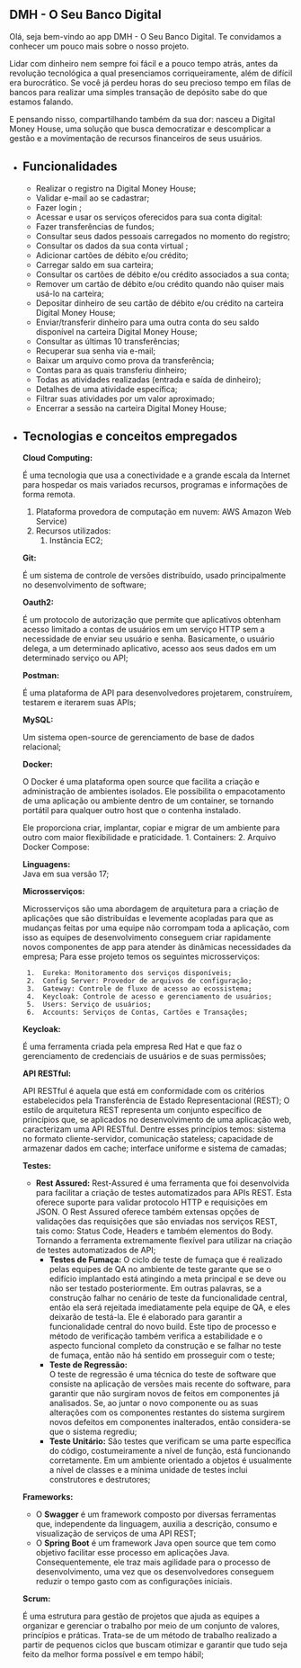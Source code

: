 ## DMH - O Seu Banco Digital  

Olá, seja bem-vindo ao app DMH - O Seu Banco Digital. Te convidamos a conhecer um pouco mais sobre o nosso projeto.

Lidar com dinheiro nem sempre foi fácil e a pouco tempo atrás, antes da revolução tecnológica a qual presenciamos corriqueiramente, além de difícil era burocrático. Se você já perdeu horas do seu precioso tempo em filas de bancos para realizar uma simples transação de depósito sabe do que estamos falando.  

E pensando nisso, compartilhando também da sua dor: nasceu a Digital Money House, uma solução que busca democratizar e descomplicar a gestão e a movimentação de recursos financeiros de seus usuários.

 - ## Funcionalidades
	 -  Realizar o registro na Digital Money House;
	 -  Validar e-mail ao se cadastrar;
	 -  Fazer login ;
	 -  Acessar e usar os serviços oferecidos para sua conta digital:
	 -  Fazer transferências de fundos;
	 -  Consultar seus dados pessoais carregados no momento do registro;
	 -  Consultar os dados da sua conta virtual ;
	 -  Adicionar cartões de débito e/ou crédito;
	 -  Carregar saldo em sua carteira;
	 -  Consultar os cartões de débito e/ou crédito associados a sua conta;
	 -  Remover um cartão de débito e/ou crédito quando não quiser mais usá-lo na carteira;
	 -  Depositar dinheiro de seu cartão de débito e/ou crédito na carteira Digital Money House;
	 -  Enviar/transferir dinheiro para uma outra conta do seu saldo disponível na carteira Digital Money House;
	 -  Consultar as últimas 10 transferências;
	 -  Recuperar sua senha via e-mail;
	 -  Baixar um arquivo como prova da transferência;
	 -  Contas para as quais transferiu dinheiro;
	 -  Todas as atividades realizadas (entrada e saída de dinheiro);
	 -  Detalhes de uma atividade específica;
	 -  Filtrar suas atividades por um valor aproximado;
	 -  Encerrar a sessão na carteira Digital Money House;


 - ## Tecnologias e conceitos empregados

	**Cloud Computing:**

	É uma tecnologia que usa a conectividade e a grande escala da Internet para hospedar os mais variados recursos, programas e informações de forma		remota.

	1. Plataforma provedora de computação em nuvem: AWS Amazon Web Service)
	2.  Recursos utilizados:
	     1.  Instância EC2;
	 
	**Git:**
    
	É um sistema de controle de versões distribuído, usado
    principalmente no desenvolvimento de software;
    
	**Oauth2:**
    
	É um protocolo de autorização que permite que aplicativos obtenham
    acesso limitado a contas de usuários em um serviço HTTP sem a
    necessidade de enviar seu usuário e senha. Basicamente, o usuário delega, a um determinado aplicativo, acesso aos seus dados em um determinado serviço ou API;
    
	**Postman:**
    
	É uma plataforma de API para desenvolvedores projetarem,
    construírem, testarem e iterarem suas APIs;
    
	**MySQL:**
    
	Um sistema open-source de gerenciamento de base de dados relacional;
  	
	**Docker:**
	
     O Docker é uma plataforma open source que facilita a criação e administração de ambientes isolados. Ele possibilita o empacotamento de uma aplicação ou              ambiente dentro de um container, se tornando portátil para qualquer outro host que o contenha instalado.
    
	Ele proporciona criar, implantar, copiar e migrar de um ambiente para outro com maior flexibilidade e praticidade.
      	1.  Containers: 
    	2.  Arquivo Docker Compose:
    
	**Linguagens:**      
	Java em sua versão 17;
    
	**Microsserviços:**
	
	Microsserviços são uma abordagem de arquitetura para a criação de aplicações que são distribuídas e levemente acopladas para que as mudanças feitas por uma equipe não corrompam toda a aplicação, com isso as equipes de desenvolvimento conseguem criar rapidamente novos componentes de app para atender às dinâmicas necessidades da empresa;
	 Para esse projeto temos os seguintes microsserviços:
    
    	1.  Eureka: Monitoramento dos serviços disponíveis;
    	2.  Config Server: Provedor de arquivos de configuração;
    	3.  Gateway: Controle de fluxo de acesso ao ecossistema;
    	4.  Keycloak: Controle de acesso e gerenciamento de usuários;
    	5.  Users: Serviço de usuários;
    	6.  Accounts: Serviços de Contas, Cartões e Transações;
  	
	**Keycloak:**

	É uma ferramenta criada pela empresa Red Hat e que faz o gerenciamento de credenciais de usuários e de suas permissões;
     	
	**API RESTful:**
    
	API RESTful é aquela que está em conformidade com os critérios estabelecidos pela Transferência de Estado Representacional (REST); 
   O estilo de arquitetura REST representa um conjunto específico de princípios que, se aplicados no desenvolvimento de uma aplicação web, caracterizam uma API RESTful. Dentre esses princípios temos: sistema no formato cliente-servidor, comunicação stateless; capacidade de armazenar dados em cache; interface uniforme e sistema de camadas;
    
	**Testes:**

	-  **Rest Assured:**
	Rest-Assured é uma ferramenta que foi desenvolvida para facilitar a criação de testes automatizados para
		APIs REST. Esta oferece suporte para validar protocolo HTTP e requisições em JSON. O Rest Assured oferece também extensas opções de validações das requisições que são enviadas nos serviços REST, tais como: Status Code, Headers e também elementos do Body. Tornando
		a ferramenta extremamente flexível para utilizar na criação de testes automatizados de API;
		-  **Testes de Fumaça:**
	O ciclo de teste de fumaça que é realizado pelas equipes de QA no ambiente de teste garante que se o
		edifício implantado está atingindo a meta principal e se deve ou não ser testado posteriormente. Em outras palavras, se a construção falhar no cenário de teste da funcionalidade central, então ela será rejeitada imediatamente pela equipe de QA, e eles deixarão de
		testá-la. Ele é elaborado para garantir a funcionalidade central do novo build. Este tipo de processo e método de verificação também verifica a estabilidade e o aspecto funcional completo da construção e se falhar no teste de fumaça, então não há sentido em prosseguir com o teste;
		- **Teste de Regressão:**  
	O teste de regressão é uma técnica do teste de software que consiste na aplicação de versões mais recente do software, para garantir que não surgiram novos de feitos em componentes já analisados. Se, ao juntar o novo componente ou as suas alterações com os componentes restantes do sistema surgirem novos defeitos em componentes inalterados, então considera-se que o sistema regrediu;    
		- **Teste Unitário:** 
	São testes que verificam se uma parte específica do código, costumeiramente a nível de função, está
	funcionando corretamente. Em um ambiente orientado a objetos é
	usualmente a nível de classes e a mínima unidade de testes inclui construtores e destrutores;
																		
	**Frameworks:**

   -  O **Swagger** é um framework composto por diversas ferramentas que, independente da linguagem, auxilia a descrição, consumo e
    visualização de serviços de uma API REST;
	- O **Spring Boot** é um framework Java open source que tem como objetivo facilitar esse processo em aplicações Java. Consequentemente, ele traz mais agilidade para o processo de desenvolvimento, uma vez que os desenvolvedores conseguem reduzir o tempo gasto com as configurações iniciais.
    
	**Scrum:**

	É uma estrutura para gestão de projetos que ajuda as equipes a organizar e gerenciar o trabalho por meio de um conjunto de valores, princípios e práticas. Trata-se de um método de trabalho realizado a partir de pequenos ciclos que buscam otimizar e garantir que tudo seja feito da melhor forma possível e em tempo hábil;
